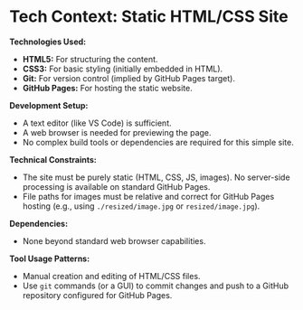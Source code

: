 # Tech Context: Static HTML/CSS Site

**Technologies Used:**
- **HTML5:** For structuring the content.
- **CSS3:** For basic styling (initially embedded in HTML).
- **Git:** For version control (implied by GitHub Pages target).
- **GitHub Pages:** For hosting the static website.

**Development Setup:**
- A text editor (like VS Code) is sufficient.
- A web browser is needed for previewing the page.
- No complex build tools or dependencies are required for this simple site.

**Technical Constraints:**
- The site must be purely static (HTML, CSS, JS, images). No server-side processing is available on standard GitHub Pages.
- File paths for images must be relative and correct for GitHub Pages hosting (e.g., using `./resized/image.jpg` or `resized/image.jpg`).

**Dependencies:**
- None beyond standard web browser capabilities.

**Tool Usage Patterns:**
- Manual creation and editing of HTML/CSS files.
- Use `git` commands (or a GUI) to commit changes and push to a GitHub repository configured for GitHub Pages.
